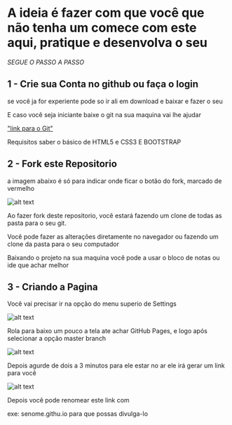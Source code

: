 # A ideia é fazer com que você que não tenha um comece com este aqui, pratique e desenvolva o seu
*SEGUE* *O* *PASSO* *A* *PASSO*

## 1 - Crie sua Conta no github ou faça o login
se você ja for experiente pode so ir ali em download e baixar e fazer o seu 

E caso você seja iniciante baixe o git na sua maquina vai lhe ajudar 


["link para o Git"](https://git-scm.com/downloads)

Requisitos saber o básico de HTML5 e CSS3 E BOOTSTRAP

## 2 - Fork este Repositorio
a imagem abaixo é só para indicar onde ficar o botão do fork, marcado de vermelho 

![alt text](https://github.com/Srubens/MyPortf-lio/blob/master/img/corte-01.jpg)

Ao fazer fork deste repositorio, você estará fazendo um clone de todas as pasta para o seu git. 

Você pode fazer as alterações diretamente no navegador ou fazendo um clone da pasta para o seu computador 

Baixando o projeto na sua maquina você pode a usar o bloco de notas ou ide que achar melhor 

## 3 - Criando a Pagina 

Você vai precisar ir na opção do menu superio de Settings

![alt text](https://github.com/Srubens/MyPortf-lio/blob/master/img/corte-02.jpg)

Rola para baixo um pouco a tela ate achar GitHub Pages, e logo após selecionar a opção master branch

![alt text](https://github.com/Srubens/MyPortf-lio/blob/master/img/corte-03.jpg)

Depois agurde de dois a 3 minutos para ele estar no ar ele irá gerar um link para você

![alt text](https://github.com/Srubens/MyPortf-lio/blob/master/img/corte-04.jpg)

Depois você pode renomear este link com 

exe: senome.githu.io para que possas divulga-lo

